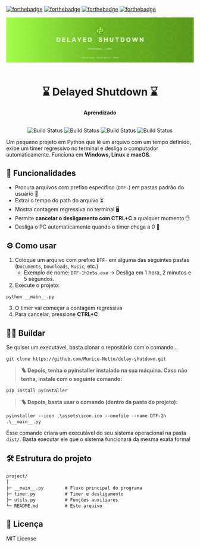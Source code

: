[![forthebadge](https://forthebadge.com/images/badges/made-with-python.svg)](https://forthebadge.com)
[![forthebadge](http://forthebadge.com/images/badges/built-with-love.svg)](http://forthebadge.com)
[![forthebadge](https://forthebadge.com/images/badges/license-mit.svg)](https://forthebadge.com)
[![forthebadge](https://forthebadge.com/images/badges/check-it-out.svg)](https://forthebadge.com)

<img src="https://github.com/Murice-Netto/delay-shutdown/blob/refactor/assets/cover.png?raw=true" alt="cover image" />

<div align="center">
  <br>
  <h1>⌛ Delayed Shutdown ⌛</h1>
  <strong>Aprendizado</strong>
</div>
<br>
<p align="center">
   <img src="https://img.shields.io/badge/python-3670A0?style=for-the-badge&logo=python&logoColor=ffdd54" alt="Build Status">
   <img src="https://img.shields.io/badge/Linux-FCC624?style=for-the-badge&logo=linux&logoColor=black" alt="Build Status">
   <img src="https://img.shields.io/badge/Windows-0078D6?style=for-the-badge&logo=windows&logoColor=white" alt="Build Status">
   <img src="https://img.shields.io/badge/mac%20os-000000?style=for-the-badge&logo=macos&logoColor=F0F0F0" alt="Build Status">
</p>

Um pequeno projeto em Python que lê um arquivo com um tempo definido, exibe um timer regressivo no terminal e desliga o computador automaticamente. Funciona em **Windows, Linux e macOS**.  


## 📝 Funcionalidades

- Procura arquivos com prefixo específico (`DTF-`) em pastas padrão do usuário 📂  
- Extrai o tempo do path do arquivo ⏳  
- Mostra contagem regressiva no terminal 🖥️  
- Permite **cancelar o desligamento com CTRL+C** a qualquer momento ✋  
- Desliga o PC automaticamente quando o timer chega a 0 🔌  



## ⚙️ Como usar

1. Coloque um arquivo com prefixo `DTF-` em alguma das seguintes pastas (`Documents`, `Downloads`, `Music`, etc.)  
   - Exemplo de nome: `DTF-1h2m5s.exe` -> Desliga em 1 hora, 2 minutos e 5 segundos.
2. Execute o projeto:  
```
python __main__.py
```  
3. O timer vai começar a contagem regressiva 
4. Para cancelar, pressione **CTRL+C**



## 👷‍♂️ Buildar

Se quiser um executável, basta clonar o repositório com o comando…

```
git clone https://github.com/Murice-Netto/delay-shutdown.git
```

> **🪜 Depois, tenha o pyinstaller instalado na sua máquina. Caso não tenha, instale com o seguinte comando:**

```
pip install pyinstaller
```

> **🪜 Depois, basta usar o comando (dentro da pasta do projeto):**

```
pyinstaller --icon .\assets\icon.ico --onefile --name DTF-2h .\__main__.py
```

Esse comando criara um executável do seu sistema operacional na pasta `dist/`. Basta executar ele que o sistema funcionará da mesma exata forma!


## 🛠️ Estrutura do projeto

```
project/
│
├─ __main__.py        # Fluxo principal do programa
├─ timer.py           # Timer e desligamento
├─ utils.py           # Funções auxiliares
└─ README.md          # Este arquivo
```



## 📄 Licença

MIT License
